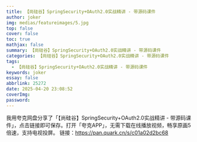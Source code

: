 ```yaml
---
title: 【尚硅谷】SpringSecurity+OAuth2.0实战精讲 - 带源码课件
author: joker
img: medias/featureimages/5.jpg
top: false
cover: false
toc: true
mathjax: false
summary: 【尚硅谷】SpringSecurity+OAuth2.0实战精讲 - 带源码课件
categories: 【尚硅谷】SpringSecurity+OAuth2.0实战精讲 - 带源码课件
tags:
  - 【尚硅谷】SpringSecurity+OAuth2.0实战精讲 - 带源码课件
keywords: joker
essay: false
abbrlink: 25272
date: 2025-04-20 23:08:52
coverImg:
password:
---
```


我用夸克网盘分享了「【尚硅谷】SpringSecurity+OAuth2.0实战精讲 - 带源码课件」，点击链接即可保存。打开「夸克APP」，无需下载在线播放视频，畅享原画5倍速，支持电视投屏。
链接：https://pan.quark.cn/s/c01a02d2bc68
